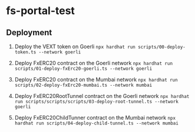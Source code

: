 # fs-portal-test

## Deployment

1. Deploy the VEXT token on Goerli
   `npx hardhat run scripts/00-deploy-token.ts --network goerli`

2. Deploy FxERC20 contract on the Goerli network
   `npx hardhat run scripts/01-deploy-fxErc20-goerli.ts --network goerli`

3. Deploy FxERC20 contract on the Mumbai network
   `npx hardhat run scripts/02-deploy-fxErc20-mumbai.ts --network mumbai`

4. Deploy FxERC20RootTunnel contract on the Goerli network
   `npx hardhat run scripts/scripts/scripts/03-deploy-root-tunnel.ts --network goerli`

5. Deploy FxERC20ChildTunner contract on the Mumbai network
   `npx hardhat run scripts/04-deploy-child-tunnel.ts --network mumbai`
